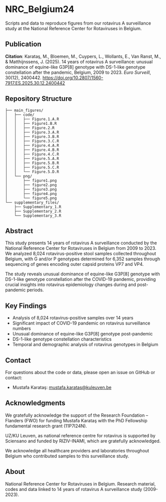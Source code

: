 # NRC_Belgium24

Scripts and data to reproduce figures from our rotavirus A surveillance study at the National Reference Center for Rotaviruses in Belgium.

## Publication

**Citation**: Karataş, M., Bloemen, M., Cuypers, L., Wollants, E., Van Ranst, M., & Matthijnssens, J. (2025). 14 years of rotavirus A surveillance: unusual dominance of equine-like G3P[8] genotype with DS-1-like genotype constellation after the pandemic, Belgium, 2009 to 2023. *Euro Surveill*, 30(12), 2400442. https://doi.org/10.2807/1560-7917.ES.2025.30.12.2400442

## Repository Structure

```
├── main_figures/
│   ├── code/
│   │   ├── Figure.1.A.R
│   │   ├── Figure1.B.R
│   │   ├── Figure.2.R
│   │   ├── Figure.3.A.R
│   │   ├── Figure.3.B.R
│   │   ├── Figure.3.C.R
│   │   ├── Figure.4.A.R
│   │   ├── Figure.4.B.R
│   │   ├── Figure.4.C.R
│   │   ├── Figure.5.A.R
│   │   ├── Figure.5.B.R
│   │   ├── Figure.5.C.R
│   │   └── Figure.5.D.R
│   └── png/
│       ├── figure1.png
│       ├── figure2.png
│       ├── figure3.png
│       ├── figure4.png
│       └── figure5.png
└── supplementary_files/
    ├── Supplementary_1.R
    ├── Supplementary_2.R
    └── Supplementary_3.R
```

## Abstract

This study presents 14 years of rotavirus A surveillance conducted by the National Reference Center for Rotaviruses in Belgium from 2009 to 2023. We analyzed 8,024 rotavirus-positive stool samples collected throughout Belgium, with G and/or P genotypes determined for 6,352 samples through sequencing of genes encoding outer capsid proteins VP7 and VP4.

The study reveals unusual dominance of equine-like G3P[8] genotype with DS-1-like genotype constellation after the COVID-19 pandemic, providing crucial insights into rotavirus epidemiology changes during and post-pandemic periods.

## Key Findings

- Analysis of 8,024 rotavirus-positive samples over 14 years
- Significant impact of COVID-19 pandemic on rotavirus surveillance numbers
- Unusual dominance of equine-like G3P[8] genotype post-pandemic
- DS-1-like genotype constellation characteristics
- Temporal and demographic analysis of rotavirus genotypes in Belgium


## Contact

For questions about the code or data, please open an issue on GitHub or contact:
- Mustafa Karataş: mustafa.karatas@kuleuven.be

## Acknowledgments

We gratefully acknowledge the support of the Research Foundation – Flanders (FWO) for funding Mustafa Karataş with the PhD Fellowship fundamental research grant (11P7I24N).

UZ/KU Leuven, as national reference centre for rotavirus is supported by Sciensano and funded by RIZIV-INAMI, which are gratefully acknowledged.

We acknowledge all healthcare providers and laboratories throughout Belgium who contributed samples to this surveillance study.

## About

National Reference Center for Rotaviruses in Belgium. Research material, codes and data linked to 14 years of rotavirus A surveillance study (2009-2023).
